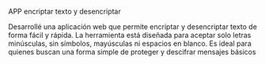 APP encriptar texto y desencriptar

Desarrollé una aplicación web que permite encriptar y desencriptar texto de forma fácil y rápida. La herramienta está diseñada para aceptar solo letras minúsculas, sin símbolos, mayúsculas ni espacios en blanco. Es ideal para quienes buscan una forma simple de proteger y descifrar mensajes básicos
